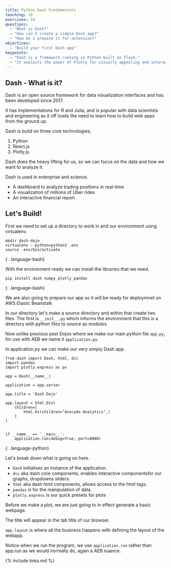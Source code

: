```yaml
---
title: Python Dash Fundamentals
teaching: 10
exercises: 10
questions:
  - "What is Dash?"
  - "How can I create a simple Dash app?"
  - "How do I prepare it for extension?"
objectives:
  - "Build your first Dash app"
keypoints:
  - "Dash is a framework running in Python built on Flask."
  - "It exploits the power of Plotly for visually appealing and interactive plots."
---
```


## Dash - What is it?

Dash is an open source framework for data visualization interfaces and has been developed since 2017.

It has implementations for R and Julia, and is popular with data scientists and engineering as it off loads the need to learn
how to build web apps from the ground up.

Dash is build on three core technologies;

1. Python
2. React.js
3. Plotly.js

Dash does the heavy lifting for us, so we can focus on the data and how we want to analyze it.

Dash is used in enterprise and science.

- A dashboard to analyze trading positions in real-time
- A visualization of millions of Uber rides
- An interactive financial report

## Let's Build!

First we need to set up a directory to work in and our environment using virtualenv.

```
mkdir dash-dojo
virtualenv --python=python3 .env
source .env/bin/activate
```

{: .language-bash}

With the environment ready we can install the libraries that we need.

```
pip install dash numpy plotly pandas
```

{: .language-bash}

We are also going to prepare our app so it will be ready for deploymnet on AWS Elastic Beanstalk

In our directory let's make a source directory and within that create two files. The first is `__init__.py` which informs the environment that this is a
directory with python files to source as modules.

Now unlike previous past Dojos where we make our main python file `app.py`, for use with AEB we name it `application.py`.

In application.py we can make our very simply Dash app.

```
from dash import Dash, html, dcc
import pandas
import plotly.express as px

app = Dash(__name__)

application = app.server

app.title = 'Dash Dojo'

app.layout = html.Div(
    children=[
        html.H1(children="Avocado Analytics",)
    ]
)


if __name__ == '__main__':
    application.run(debug=True, port=8080)
```

{: .language-python}

Let's break down what is going on here.

- `Dash` initialises an instance of the application.
- `dcc` aka dash core components, enables interactive componentsfor our graphs, dropdowns sliders.
- `html` aka dash html components, allows access to the html tags.
- `pandas` is for the manipulation of data.
- `plotly.express` is our quick presets for plots

Before we make a plot, we are just going to in effect generate a basic webpage.

The title will appear in the tab title of our browser.

`app.layout` is where all the business happens with defining the layout of the webapp.

Notice when we run the program, we use `application.run` rather than app.run as we would normally do, again a AEB nuance.

{% include links.md %}
